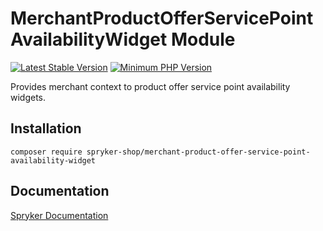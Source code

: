 # MerchantProductOfferServicePointAvailabilityWidget Module
[![Latest Stable Version](https://poser.pugx.org/spryker-shop/merchant-product-offer-service-point-availability-widget/v/stable.svg)](https://packagist.org/packages/spryker-shop/merchant-product-offer-service-point-availability-widget)
[![Minimum PHP Version](https://img.shields.io/badge/php-%3E%3D%208.2-8892BF.svg)](https://php.net/)

Provides merchant context to product offer service point availability widgets.

## Installation

```
composer require spryker-shop/merchant-product-offer-service-point-availability-widget
```

## Documentation

[Spryker Documentation](https://docs.spryker.com)
